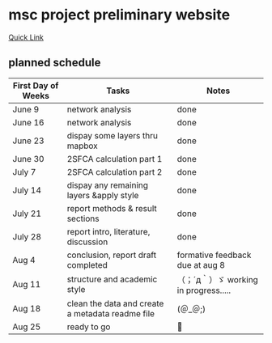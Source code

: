 # msc project preliminary website
[Quick Link](https://msufleming.github.io/msc/index.html)

## planned schedule
| First Day of Weeks |   Tasks   |       Notes      |
|--------------------|-----------|------------------|
| June 9  | network analysis | done|
| June 16  | network analysis |done|
| June 23 | dispay some layers thru mapbox |done|
|  June 30  | 2SFCA calculation part 1 |done|
| July 7 | 2SFCA calculation part 2  |done|
|  July 14  |dispay any remaining layers &apply style |done|
| July 21| report methods & result sections |done|
| July 28| report intro, literature, discussion |done|
| Aug 4| conclusion, report draft completed|formative feedback due at aug 8|
| Aug 11|structure and academic style| （；´д｀）ゞ working in progress.....
| Aug 18| clean the data and create a metadata readme file| (＠_＠;)
| Aug 25|ready to go|🤞
